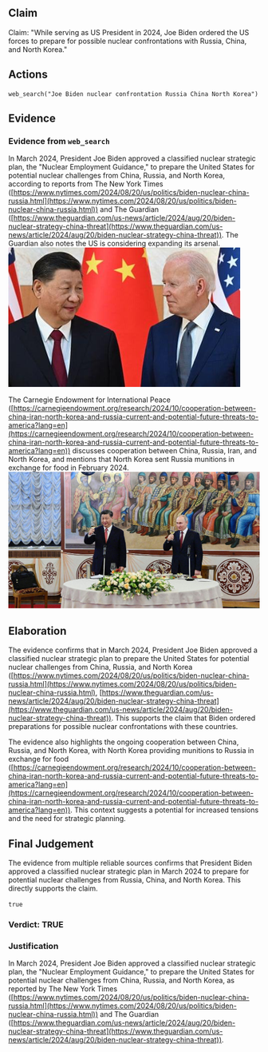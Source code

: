 ## Claim
Claim: "While serving as US President in 2024, Joe Biden ordered the US forces to prepare for possible nuclear confrontations with Russia, China, and North Korea."

## Actions
```
web_search("Joe Biden nuclear confrontation Russia China North Korea")
```

## Evidence
### Evidence from `web_search`
In March 2024, President Joe Biden approved a classified nuclear strategic plan, the "Nuclear Employment Guidance," to prepare the United States for potential nuclear challenges from China, Russia, and North Korea, according to reports from The New York Times ([https://www.nytimes.com/2024/08/20/us/politics/biden-nuclear-china-russia.html](https://www.nytimes.com/2024/08/20/us/politics/biden-nuclear-china-russia.html)) and The Guardian ([https://www.theguardian.com/us-news/article/2024/aug/20/biden-nuclear-strategy-china-threat](https://www.theguardian.com/us-news/article/2024/aug/20/biden-nuclear-strategy-china-threat)). The Guardian also notes the US is considering expanding its arsenal. ![image 4882](media/2025-08-23_13-06-1755954416-415643.jpg)

The Carnegie Endowment for International Peace ([https://carnegieendowment.org/research/2024/10/cooperation-between-china-iran-north-korea-and-russia-current-and-potential-future-threats-to-america?lang=en](https://carnegieendowment.org/research/2024/10/cooperation-between-china-iran-north-korea-and-russia-current-and-potential-future-threats-to-america?lang=en)) discusses cooperation between China, Russia, Iran, and North Korea, and mentions that North Korea sent Russia munitions in exchange for food in February 2024. ![image 4883](media/2025-08-23_13-07-1755954423-967378.jpg)


## Elaboration
The evidence confirms that in March 2024, President Joe Biden approved a classified nuclear strategic plan to prepare the United States for potential nuclear challenges from China, Russia, and North Korea ([https://www.nytimes.com/2024/08/20/us/politics/biden-nuclear-china-russia.html](https://www.nytimes.com/2024/08/20/us/politics/biden-nuclear-china-russia.html), [https://www.theguardian.com/us-news/article/2024/aug/20/biden-nuclear-strategy-china-threat](https://www.theguardian.com/us-news/article/2024/aug/20/biden-nuclear-strategy-china-threat)). This supports the claim that Biden ordered preparations for possible nuclear confrontations with these countries.

The evidence also highlights the ongoing cooperation between China, Russia, and North Korea, with North Korea providing munitions to Russia in exchange for food ([https://carnegieendowment.org/research/2024/10/cooperation-between-china-iran-north-korea-and-russia-current-and-potential-future-threats-to-america?lang=en](https://carnegieendowment.org/research/2024/10/cooperation-between-china-iran-north-korea-and-russia-current-and-potential-future-threats-to-america?lang=en)). This context suggests a potential for increased tensions and the need for strategic planning.


## Final Judgement
The evidence from multiple reliable sources confirms that President Biden approved a classified nuclear strategic plan in March 2024 to prepare for potential nuclear challenges from Russia, China, and North Korea. This directly supports the claim.

`true`


### Verdict: TRUE

### Justification
In March 2024, President Joe Biden approved a classified nuclear strategic plan, the "Nuclear Employment Guidance," to prepare the United States for potential nuclear challenges from China, Russia, and North Korea, as reported by The New York Times ([https://www.nytimes.com/2024/08/20/us/politics/biden-nuclear-china-russia.html](https://www.nytimes.com/2024/08/20/us/politics/biden-nuclear-china-russia.html)) and The Guardian ([https://www.theguardian.com/us-news/article/2024/aug/20/biden-nuclear-strategy-china-threat](https://www.theguardian.com/us-news/article/2024/aug/20/biden-nuclear-strategy-china-threat)).
